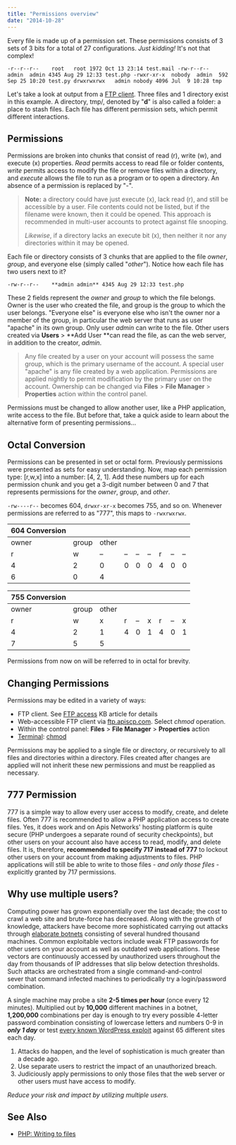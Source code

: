 ```yaml
---
title: "Permissions overview"
date: "2014-10-28"
---
```


Every file is made up of a permission set. These permissions consists of 3 sets of 3 bits for a total of 27 configurations. _Just kidding!_ It's not that complex!

`-r--r--r--    root   root 1972 Oct 13 23:14 test.mail -rw-r--r--   admin  admin 4345 Aug 29 12:33 test.php -rwxr-xr-x  nobody  admin  592 Sep 25 10:20 test.py drwxrwxrwx   admin nobody 4096 Jul  9 10:28 tmp`

Let's take a look at output from a [FTP client](https://kb.apiscp.com/ftp/accessing-ftp-server/#recommended "Accessing FTP server"). Three files and 1 directory exist in this example. A directory, tmp/, denoted by "**d**" is also called a folder: a place to stash files. Each file has different permission sets, which permit different interactions.

## Permissions

Permissions are broken into chunks that consist of read (r), write (w), and execute (x) properties. _Read_ permits access to read file or folder contents, _write_ permits access to modify the file or remove files within a directory, and _execute_ allows the file to run as a program or to open a directory. An absence of a permission is replaced by "-".

> **Note:** a directory could have just execute (x), lack read (r), and still be accessible by a user. File contents could not be listed, but if the filename were known, then it could be opened. This approach is recommended in multi-user accounts to protect against file snooping.
> 
> _Likewise_, if a directory lacks an execute bit (x), then neither it nor any directories within it may be opened.

Each file or directory consists of 3 chunks that are applied to the file _owner_, _group_, and everyone else (simply called "_other_"). Notice how each file has two users next to it?

`-rw-r--r--    **admin admin** 4345 Aug 29 12:33 test.php`

These 2 fields represent the _owner_ and _group_ to which the file belongs. Owner is the user who created the file, and group is the group to which the user belongs. "Everyone else" is everyone else who isn't the owner nor a member of the group, in particular the web server that runs as user "apache" in its own group. Only user _admin_ can write to the file. Other users created via **Users** > **Add User **can read the file, as can the web server, in addition to the creator, _admin_.

> Any file created by a user on your account will possess the same group, which is the primary username of the account. A special user "apache" is any file created by a web application. Permissions are applied nightly to permit modification by the primary user on the account. Ownership can be changed via **Files** > **File Manager** > **Properties** action within the control panel.

Permissions must be changed to allow another user, like a PHP application, write access to the file. But before that, take a quick aside to learn about the alternative form of presenting permissions...

## Octal Conversion

Permissions can be presented in set or octal form. Previously permissions were presented as sets for easy understanding. Now, map each permission type: \[r,w,x\] into a number: \[4, 2, 1\]. Add these numbers up for each permission chunk and you get a 3-digit number between 0 and 7 that represents permissions for the _owner_, _group_, and _other_.

`-rw----r--` becomes 604, `drwxr-xr-x` becomes 755, and so on. Whenever permissions are referred to as "777", this maps to `-rwxrwxrwx`.

| 604 Conversion |       |       |      |      |      |      |      |      |
| -------------- | ----- | ----- | ---- | ---- | ---- | ---- | ---- | ---- |
| owner          | group | other |      |      |      |      |      |      |
| r              | w     | –     | –    | –    | –    | r    | –    | –    |
| 4              | 2     | 0     | 0    | 0    | 0    | 4    | 0    | 0    |
| 6              | 0     | 4     |      |      |      |      |      |      |

| 755 Conversion |       |       |      |      |      |      |      |      |
| -------------- | ----- | ----- | ---- | ---- | ---- | ---- | ---- | ---- |
| owner          | group | other |      |      |      |      |      |      |
| r              | w     | x     | r    | –    | x    | r    | –    | x    |
| 4              | 2     | 1     | 4    | 0    | 1    | 4    | 0    | 1    |
| 7              | 5     | 5     |      |      |      |      |      |      |

 Permissions from now on will be referred to in octal for brevity.

## Changing Permissions

Permissions may be edited in a variety of ways:

- FTP client. See [FTP access](https://kb.apiscp.com/ftp/accessing-ftp-server/ "Accessing FTP server") KB article for details
- Web-accessible FTP client via [ftp.apiscp.com](http://ftp.apiscp.com). Select _chmod_ operation.
- Within the control panel: **Files** > **File Manager** > **Properties** action
- [Terminal](https://kb.apiscp.com/terminal/accessing-terminal/ "Accessing terminal"): [chmod](http://apiscp.com/linux-man/man1/chmod.1.html "Linux manual: chmod")

Permissions may be applied to a single file or directory, or recursively to all files and directories within a directory. Files created after changes are applied will not inherit these new permissions and must be reapplied as necessary.

## 777 Permission

777 is a simple way to allow every user access to modify, create, and delete files. Often 777 is recommended to allow a PHP application access to create files. Yes, it does work and on Apis Networks' hosting platform is quite secure (PHP undergoes a separate round of security checkpoints), but other users on your account also have access to read, modify, and delete files. It is, therefore, **recommended to specify 717 instead of 777** to lockout other users on your account from making adjustments to files. PHP applications will still be able to write to those files - _and only those files_ - explicitly granted by 717 permissions.

## Why use multiple users?

Computing power has grown exponentially over the last decade; the cost to crawl a web site and brute-force has decreased. Along with the growth of knowledge, attackers have become more sophisticated carrying out attacks through [elaborate botnets](http://en.wikipedia.org/wiki/Botnet) consisting of several hundred thousand machines. Common exploitable vectors include weak FTP passwords for other users on your account as well as outdated web applications. These vectors are continuously accessed by unauthorized users throughout the day from thousands of IP addresses that slip below detection thresholds. Such attacks are orchestrated from a single command-and-control sever that command infected machines to periodically try a login/password combination.

A single machine may probe a site **2-5 times per hour** (once every 12 minutes). Multiplied out by **10,000** different machines in a botnet, **1,200,000** combinations per day is enough to try every possible 4-letter password combination consisting of lowercase letters and numbers 0-9 in **_only 1 day_** or test [every known WordPress exploit](https://cve.mitre.org/cgi-bin/cvekey.cgi?keyword=wordpress) against 65 different sites each day.

1. Attacks do happen, and the level of sophistication is much greater than a decade ago.
2. Use separate users to restrict the impact of an unauthorized breach.
3. Judiciously apply permissions to only those files that the web server or other users must have access to modify.

_Reduce your risk and impact by utilizing multiple users._

## See Also

- [PHP: Writing to files](https://kb.apiscp.com/php/writing-to-files/ "Writing to files")
